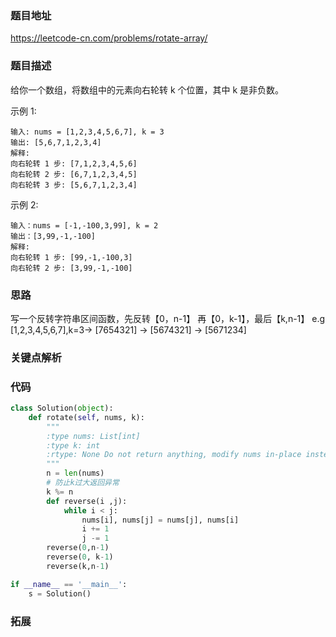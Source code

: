 ### 题目地址
https://leetcode-cn.com/problems/rotate-array/

### 题目描述
给你一个数组，将数组中的元素向右轮转 k 个位置，其中 k 是非负数。

示例 1:
```shell
输入: nums = [1,2,3,4,5,6,7], k = 3
输出: [5,6,7,1,2,3,4]
解释:
向右轮转 1 步: [7,1,2,3,4,5,6]
向右轮转 2 步: [6,7,1,2,3,4,5]
向右轮转 3 步: [5,6,7,1,2,3,4]
```

示例 2:
```shell
输入：nums = [-1,-100,3,99], k = 2
输出：[3,99,-1,-100]
解释: 
向右轮转 1 步: [99,-1,-100,3]
向右轮转 2 步: [3,99,-1,-100]
```

### 思路
写一个反转字符串区间函数，先反转【0，n-1】 再【0，k-1】，最后【k,n-1】
e.g [1,2,3,4,5,6,7],k=3-> [7654321] -> [5674321] -> [5671234]

### 关键点解析


### 代码

```python
class Solution(object):
    def rotate(self, nums, k):
        """
        :type nums: List[int]
        :type k: int
        :rtype: None Do not return anything, modify nums in-place instead.
        """
        n = len(nums)
        # 防止k过大返回异常
        k %= n
        def reverse(i ,j):
            while i < j:
                nums[i], nums[j] = nums[j], nums[i]
                i += 1
                j -= 1
        reverse(0,n-1)
        reverse(0, k-1)
        reverse(k,n-1)

if __name__ == '__main__':
    s = Solution()

```

### 拓展

